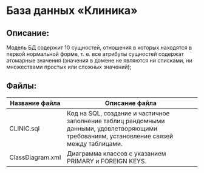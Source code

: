# База данных «Клиника»
## Описание:
Модель БД содержит 10 сущностей, отношения в которых находятся в первой нормальной форме, т. е. все атрибуты сущностей содержат атомарные значения (значения в домене не являются ни списками, ни множествами простых или сложных значений);
## Файлы:   

Название файла  | Описание файла
----------------|----------------------
CLINIC.sql      | Код на SQL, создание и частичное заполнение таблиц рандомными данными, удовлетворяющими требованиям, установление связей между таблицами.
ClassDiagram.xml| Диаграмма классов с указанием PRIMARY и FOREIGN KEYS.
